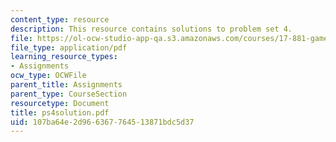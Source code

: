```yaml
---
content_type: resource
description: This resource contains solutions to problem set 4.
file: https://ol-ocw-studio-app-qa.s3.amazonaws.com/courses/17-881-game-theory-and-political-theory-fall-2004/107ba64e2d966367764513871bdc5d37_ps4solution.pdf
file_type: application/pdf
learning_resource_types:
- Assignments
ocw_type: OCWFile
parent_title: Assignments
parent_type: CourseSection
resourcetype: Document
title: ps4solution.pdf
uid: 107ba64e-2d96-6367-7645-13871bdc5d37
---
```

